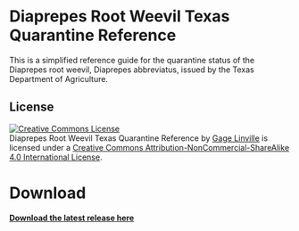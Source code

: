 # Diaprepes Root Weevil Texas Quarantine Reference

This is a simplified reference guide for the quarantine status of the Diaprepes root weevil, Diaprepes abbreviatus, issued by the Texas Department of Agriculture. 

## License
<a rel="license" href="http://creativecommons.org/licenses/by-nc-sa/4.0/"><img alt="Creative Commons License" style="border-width:0" src="https://i.creativecommons.org/l/by-nc-sa/4.0/88x31.png"/></a><br/><span xmlns:dct="http://purl.org/dc/terms/" property="dct:title">Diaprepes Root Weevil Texas Quarantine Reference</span> by <a xmlns:cc="http://creativecommons.org/ns#" href="https://github.com/G-099" property="cc:attributionName" rel="cc:attributionURL">Gage Linville</a> is licensed under a <a rel="license" href="http://creativecommons.org/licenses/by-nc-sa/4.0/">Creative Commons Attribution-NonCommercial-ShareAlike 4.0 International License</a>.

# Download
<b><a href="">Download the latest release here</a></b>
